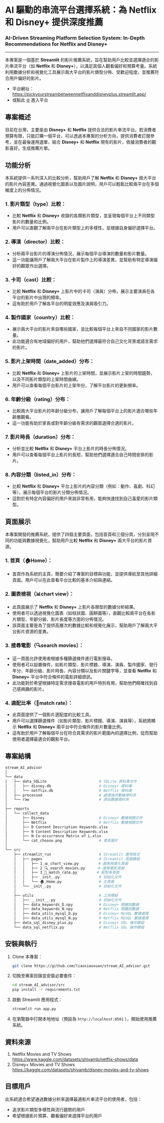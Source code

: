 # AI 驅動的串流平台選擇系統：為 Netflix 和 Disney+ 提供深度推薦
### AI-Driven Streaming Platform Selection System: In-Depth Recommendations for Netflix and Disney+

---

本專案是一個基於 **Streamlit** 的影片推薦系統，旨在幫助用戶比較並選擇適合的影片串流平台（如 **Netflix** 和 **Disney+**），以滿足其個人觀看偏好和預算考量。系統利用數據分析和視覺化工具展示兩大平台的影片類型分佈、受歡迎程度，並推薦符合用戶偏好的影片。    

+ 平台網址：https://pickyourstreambetweennetflixanddisneyplus.streamlit.app/  
+ 或點此 [🌐](https://pickyourstreambetweennetflixanddisneyplus.streamlit.app/) 進入平台

## 專案概述
目前在台灣，主要是由 **Disney+** 和 **Netflix** 提供合法的影片串流平台。若消費者預算有限，只能訂購一個平台，可以透過本專案的分析方向，提供消費者訂閱參考，並在最後運用選單，結合 **Disney+** 和 **Netflix** 現有的影片，依據消費者的觀影喜好，生成推薦片單。 

## 功能分析
本系統提供一系列深入的比較分析，幫助用戶了解 **Netflix** 和 **Disney+** 兩大平台的影片內容差異。通過視覺化圖表以及圖片說明，用戶可以輕鬆比較兩平台在多個維度上的分佈情況。

### 1. 影片類型（type）比較：
+ 比較 **Netflix** 和 **Disney+** 收錄的各類影片類型，並呈現每個平台上不同類型影片的數量和比例。
+ 用戶可以直觀了解兩平台在影片類型上的多樣性，並根據自身偏好選擇平台。

### 2. 導演（director）比較：
+ 分析兩平台影片的導演分佈情況，展示每個平台導演的數量和影片數量。
+ 這一功能讓用戶了解兩大平台在影片製作上的導演差異，並幫助有特定導演偏好的觀眾作出選擇。

### 3. 卡司（cast）比較：
+ 比較 **Netflix** 和 **Disney+** 上影片中的卡司（演員）分佈，展示主要演員在各平台的影片中出現的頻率。
+ 這有助於用戶了解各平台的明星效應及演員吸引力。

### 4. 製作國家（country）比較：
+ 展示兩大平台的影片來自哪些國家，並比較每個平台上來自不同國家的影片數量。
+ 此功能適合有地域偏好的用戶，幫助他們選擇最符合自己文化背景或語言需求的影片。

### 5. 影片上架時間（date_added）分布：
+ 比較 **Netflix** 和 **Disney+** 上影片的上架時間，並展示影片上架的時間趨勢，以及不同影片類型的上架時間曲線。
+ 用戶可以查看每個平台影片的上架年份，了解平台影片的更新頻率。

### 6. 年齡分級（rating）分布：
+ 比較兩大平台影片的年齡分級分布，讓用戶了解每個平台上的影片適合哪些年齡層觀看。
+ 這一功能有助於家長或對年齡分級有需求的觀眾選擇合適的影片。

### 7. 影片時長（duration）分布：
+ 分析並比較 **Netflix** 和 **Disney+** 平台上影片的時長分佈情況。
+ 用戶可以查看每個平台上影片的長短，幫助他們選擇適合自己時間安排的影片。

### 8. 內容分類（listed_in）分布：
+ 比較 **Netflix** 和 **Disney+** 平台上影片的內容分類（例如：動作、喜劇、科幻等），展示每個平台的影片分類分佈情況。
+ 這對於有特定內容偏好的用戶來說非常有用，能夠快速找到自己喜愛的影片類型。

## 頁面展示
本專案開發的推薦系統，提供了四個主要頁面，包括首頁和三個分頁，分別呈現不同的功能與數據視覺化，幫助用戶比較 **Netflix** 和 **Disney+** 兩大平台的影片資源。

### 1. 首頁（🏠Home）：
+ 首頁作為系統的主頁，簡要介紹了專案的目標與功能，並提供導航至其他詳細頁面。用戶可以在此查看平台比較的基本介紹與連結。

### 2. 圖表檢視（📊chart view）：
+ 此頁面展示了 **Netflix** 和 **Disney+** 上影片各類型的數據分析結果。
+ 使用者可以透過視覺化圖表（如柱狀圖、圓餅圖等），直觀比較兩平台在各影片類型、年齡分級、影片長度等方面的分佈情況。
+ 該頁面主要是為了提供高層次的數據比較和視覺化展示，幫助用戶了解兩大平台影片資源的差異。

### 3. 搜尋電影（🔍search movies）：
+ 這一頁面允許使用者根據多種篩選條件進行電影搜尋。
+ 使用者可以設置條件，如影片類型、影片標題、導演、演員、製作國家、發行年分、年齡分級、影片時長、內容分類以及影片關鍵字等，並查看 **Netflix** 和 **Disney+** 平台中符合條件的電影詳細資訊。
+ 此功能對於希望根據特定需求搜尋電影的用戶特別有用，幫助他們精確找到自己感興趣的影片。

### 4. 適配比率（📝match rate）：
+ 此頁面提供了一個影片適配度的比較工具。
+ 用戶可以選擇篩選條件（如影片類型、影片標題、導演、演員等），系統將顯示 **Netflix** 和 **Disney+** 兩平台中符合條件的影片數量比例。
+ 這有助於用戶了解每個平台在符合其需求的影片範圍內的選擇比例，從而幫助使用者選擇最適合的觀影平台。

## 專案結構

```bash
stream_AI_advisor
│
└── data
│   ├── data_SQLite                        # SQLite 資料庫文件
│   │   ├── disney.db                      # Disney+ 資料庫
│   │   └── netflix.db                     # Netflix 資料庫
│   ├── processed                          # 處理後的數據資料夾
│   └── raw                                # 原始數據資料夾
│
├── reports
│   └── collect_data
│       ├── Disney                         # Disney+ 數據相關文件
│       ├── Netflix                        # Netflix 數據相關文件
│       ├── D Content Description Keywords.xlsx
│       ├── N Content Description Keywords.xlsx
│       ├── N Co-occurrence Matrix of L.xlsx
│       └── cat_choose.png                 # 首頁圖片
│
└── src
    ├── streamlit_run                      # Streamlit 應用程式
    │   ├── pages                          # Streamlit 頁面模組
    │   │   ├── 1_📊_chart_view.py         # 圖表視覺化頁面
    │   │   ├── 2_🔍_search_movies.py      # 搜尋電影頁面
    │   │   ├── 3_📝_match_rate.py         # 配對率頁面
    │   │   ├── _init_.py                  # 初始化文件
    │   │   └── 🏠_Home.py                 # 主頁面
    │   └── _init_.py                      # 初始化文件
    │
    ├── utils                              # 工具模組
    │   ├── __init__.py                    # 初始化文件
    │   ├── data_keywords_D.npy            # Disney+ 關鍵詞數據
    │   ├── data_keywords_N.npy            # Netflix 關鍵詞數據
    │   ├── data_utils_mysql_D.py          # Disney+ MySQL 數據處理
    │   ├── data_utils_mysql_N.py          # Netflix MySQL 數據處理
    ├── data_sql_disney_plus.py            # Disney+ SQL 操作模組
    └── data_sql_netflix.py                # Netflix SQL 操作模組
```

## 安裝與執行
1. Clone 本專案：

    ```bash
    git clone https://github.com/liaoxiaoxuan/stream_AI_advisor.git
    ```

2. 切換至專案目錄並安裝必要套件：

    ```bash
    cd stream_AI_advisor/src
    pip install -r requirements.txt
    ```

3. 啟動 Streamlit 應用程式：
    
    ```bash
    streamlit run app.py
    ```
    
4. 在瀏覽器中打開本地地址（預設為 `http://localhost:8501` ），開始使用推薦系統。

## 資料來源
1. Netflix Movies and TV Shows  
https://www.kaggle.com/datasets/shivamb/netflix-shows/data  
2. Disney+ Movies and TV Shows  
https://kaggle.com/datasets/shivamb/disney-movies-and-tv-shows  

## 目標用戶
此系統適合希望通過數據分析來選擇最適影片串流平台的使用者，包括：
+ 追求影片類型多樣性與流行趨勢的用戶
+ 希望根據影片預算、觀看偏好來選擇平台的用戶
